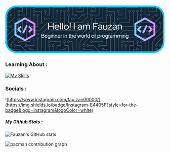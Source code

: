![Header](./img/github-header-image.png)

<!--
**Fauzan825-debug/Fauzan825-debug** is a ✨ _special_ ✨ repository because its `README.md` (this file) appears on your GitHub profile.

Here are some ideas to get you started:

- 🔭 I’m currently working on ...
- 🌱 I’m currently learning ...
- 👯 I’m looking to collaborate on ...
- 🤔 I’m looking for help with ...
- 💬 Ask me about ...
- 📫 How to reach me: ...
- 😄 Pronouns: ...
- ⚡ Fun fact: ...
-->

### Learning About :

[![My Skills](https://skillicons.dev/icons?i=html,css,js,react,py,kali&perline=3)](https://skillicons.dev)

### Socials :

![https://www.instagram.com/fau.zan00000/](https://img.shields.io/badge/Instagram-E4405F?style=for-the-badge&logo=instagram&logoColor=white)

##### My Github Stats :

![Fauzan's GitHub stats](https://github-readme-stats.vercel.app/api?username=Fauzan825-debug&show_icons=true&theme=tokyonight)

<picture>
  <source media="(prefers-color-scheme: dark)" srcset="https://raw.githubusercontent.com/Fauzan825-debug/Fauzan825-debug/output/pacman-contribution-graph-dark.svg">
  <source media="(prefers-color-scheme: light)" srcset="https://raw.githubusercontent.com/Fauzan825-debug/Fauzan825-debug/output/pacman-contribution-graph.svg">
  <img alt="pacman contribution graph" src="https://raw.githubusercontent.com/Fauzan825-debug/Fauzan825-debug/output/pacman-contribution-graph.svg">
</picture>
